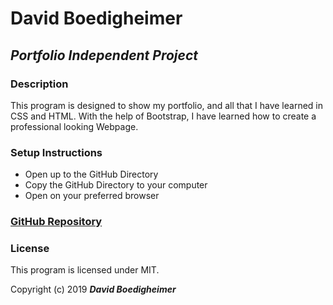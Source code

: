 # David Boedigheimer

## _Portfolio Independent Project_

### Description
This program is designed to show my portfolio, and all that I have learned in CSS and HTML. With the help of Bootstrap, I have learned how to create a professional looking Webpage.

### Setup Instructions
* Open up to the GitHub Directory
* Copy the GitHub Directory to your computer
* Open on your preferred browser

### [GitHub Repository](https://github.com/CommaderDavid/Portfolio-Final)

### License
This program is licensed under MIT.

Copyright (c) 2019 _**David Boedigheimer**_
